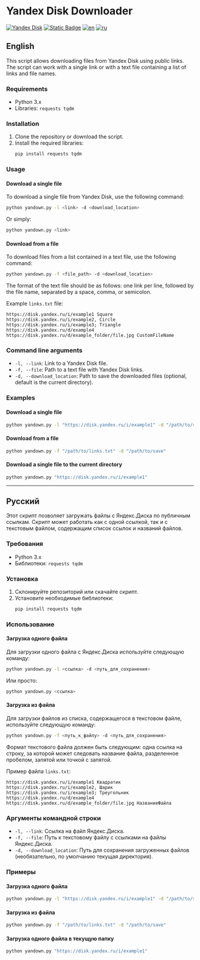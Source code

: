 # Yandex Disk Downloader

[![Yandex Disk](https://img.shields.io/badge/Я.Диск-Unofficial-red.svg?logo=data:image/svg+xml;base64,PHN2ZyB3aWR0aD0nNDQnIGhlaWdodD0nNDQnIGZpbGw9J25vbmUnIHhtbG5zPSdodHRwOi8vd3d3LnczLm9yZy8yMDAwL3N2Zyc+PHBhdGggZD0nTTIyIDQzYTIxIDIxIDAgMSAwIDAtNDIgMjEgMjEgMCAwIDAgMCA0MlonIGZpbGw9JyNGODYwNEEnLz48cGF0aCBkPSdNMjUuMyAzNS4xM2g0LjU3VjguODZoLTYuNjZjLTYuNyAwLTEwLjIyIDMuNDQtMTAuMjIgOC41IDAgNC4wMiAxLjkzIDYuNDMgNS4zNyA4Ljg4bC01Ljk5IDguODhoNC45N0wyNCAyNS4xOGwtMi4zMi0xLjU0Yy0yLjgtMS45LTQuMTctMy4zNi00LjE3LTYuNTQgMC0yLjc5IDEuOTctNC42OCA1LjcyLTQuNjhoMi4wNXYyMi43aC4wMVonIGZpbGw9JyNmZmYnLz48L3N2Zz4=)](#) [![Static Badge](https://img.shields.io/badge/python3-grey?style=flat&logo=python&logoColor=white)](#) [![en](https://img.shields.io/badge/lang-en-FF8002.svg)](#english) [![ru](https://img.shields.io/badge/lang-ru-00E153.svg)](#русский)

## English

This script allows downloading files from Yandex Disk using public links. The script can work with a single link or with a text file containing a list of links and file names.

### Requirements

- Python 3.x
- Libraries: `requests tqdm`

### Installation

1. Clone the repository or download the script.
2. Install the required libraries:
    ```bash
    pip install requests tqdm
    ```

### Usage

#### Download a single file

To download a single file from Yandex Disk, use the following command:

```bash
python yandown.py -l <link> -d <download_location>
```

Or simply:

```bash
python yandown.py <link>
```

#### Download from a file

To download files from a list contained in a text file, use the following command:

```bash
python yandown.py -f <file_path> -d <download_location>
```

The format of the text file should be as follows: one link per line, followed by the file name, separated by a space, comma, or semicolon.

Example `links.txt` file:
```
https://disk.yandex.ru/i/example1 Square
https://disk.yandex.ru/i/example2, Circle
https://disk.yandex.ru/i/example3; Triangle
https://disk.yandex.ru/d/example4
https://disk.yandex.ru/d/example_folder/file.jpg CustomFileName
```

### Command line arguments

- `-l, --link`: Link to a Yandex Disk file.
- `-f, --file`: Path to a text file with Yandex Disk links.
- `-d, --download_location`: Path to save the downloaded files (optional, default is the current directory).

### Examples

#### Download a single file

```bash
python yandown.py -l "https://disk.yandex.ru/i/example1" -d "/path/to/save"
```

#### Download from a file

```bash
python yandown.py -f "/path/to/links.txt" -d "/path/to/save"
```

#### Download a single file to the current directory

```bash
python yandown.py "https://disk.yandex.ru/i/example1"
```

---

## Русский

Этот скрипт позволяет загружать файлы с Яндекс.Диска по публичным ссылкам. Скрипт может работать как с одной ссылкой, так и с текстовым файлом, содержащим список ссылок и названий файлов.

### Требования

- Python 3.x
- Библиотеки: `requests tqdm`

### Установка

1. Склонируйте репозиторий или скачайте скрипт.
2. Установите необходимые библиотеки:
    ```bash
    pip install requests tqdm
    ```

### Использование

#### Загрузка одного файла

Для загрузки одного файла с Яндекс.Диска используйте следующую команду:

```bash
python yandown.py -l <ссылка> -d <путь_для_сохранения>
```

Или просто:

```bash
python yandown.py <ссылка>
```

#### Загрузка из файла

Для загрузки файлов из списка, содержащегося в текстовом файле, используйте следующую команду:

```bash
python yandown.py -f <путь_к_файлу> -d <путь_для_сохранения>
```

Формат текстового файла должен быть следующим: одна ссылка на строку, за которой может следовать название файла, разделенное пробелом, запятой или точкой с запятой.

Пример файла `links.txt`:
```
https://disk.yandex.ru/i/example1 Квадратик
https://disk.yandex.ru/i/example2, Шарик
https://disk.yandex.ru/i/example3; Треугольник
https://disk.yandex.ru/d/example4
https://disk.yandex.ru/d/example_folder/file.jpg НазваниеФайла
```

### Аргументы командной строки

- `-l, --link`: Ссылка на файл Яндекс.Диска.
- `-f, --file`: Путь к текстовому файлу с ссылками на файлы Яндекс.Диска.
- `-d, --download_location`: Путь для сохранения загруженных файлов (необязательно, по умолчанию текущая директория).

### Примеры

#### Загрузка одного файла

```bash
python yandown.py -l "https://disk.yandex.ru/i/example1" -d "/path/to/save"
```

#### Загрузка из файла

```bash
python yandown.py -f "/path/to/links.txt" -d "/path/to/save"
```

#### Загрузка одного файла в текущую папку

```bash
python yandown.py "https://disk.yandex.ru/i/example1"
```
